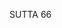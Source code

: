 SUTTA 66

[^671]: From this passage and that to follow, it appears that the Buddha restricted the allowable time for bhikkhus' meals in two successive stages, first prohibiting only the afternoon meal and allowing a night meal. However, in the Vinaya account of the origin of Pāc 37 (Vin iv.85) no mention is made of this successive prohibition. To the contrary, the text seems to assume that it is an item of common knowledge that monks should not consume food past noon, and it shows the Buddha laying down the rule against untimely eating with one complete pronouncement valid for all meals past noon.

[^672]: The utterance is in what appears to be very colloquial Pali. MA explains: If one's mother and father were alive, they would give their son various kinds of food and offer him a place to sleep, and thus he would not have to wander about for food at night.

[^673]: MA: The Buddha undertakes this teaching in order to analyse the person who abandons what he is told to abandon ( $ 9 ) into four distinct types of individuals.

[^674]: Upadhi. MA glosses: For the abandoning of four kinds of upadhi - the aggregates, defilements, volitional formations, and cords of sensual pleasure (khandh'upadhi kiles'upadhi abhisankhār'upadhi kämaguṇ'upadhi).

[^675]: MA: The ordinary man, the stream-enterer, the oncereturner, and the non-returner can all be included under the first category ( $ 14 ), the non-returner because the craving for being still exists in him and thus at times he can delight in thoughts of worldly enjoyment. The same four can be included in the second category ( $ 15 ), the ordinary man because he may suppress arisen defilements, arouse energy, develop insight, and eradicate defilements by attaining the supramundane path.

[^676]: This type is distinguished from the previous type only by his sluggishness in arousing mindfulness to abandon arisen defilements.

[^677]: This is the arahant, who alone has eradicated all the fetters.

[^678]: Here I have departed from $\tilde{N} m$ in rendering sukha as "bliss" rather than "pleasure" in order to avoid the awkward-sounding phrases that would result from strict consistency. MA explains the jhānas as nekkhammasukha because they yield the bliss of renouncing sensual pleasures; as pavivekasukha because they yield the bliss of being secluded from the crowd and from defilements; as upasamasukha because their bliss is for the purpose of quieting down the defilements; and as sambodhasukha because their bliss is for the purpose of attaining enlightenment. The jhānas themselves, of course, are not states of enlightenment.

[^679]: All states of mind below the fourth jhāna are classified as "the perturbable" (iñjita). The fourth jhāna and all higher states are called "the imperturbable" (aniñjita). See n.1000.

[^680]: MA: It is not fitting to become attached to it with craving, and one should not come to a standstill at this point.

[^681]: The cessation of perception and feeling is not simply one more higher attainment along the scale of concentration, but here implies the full development of insight brought to its climax in arahantship.


